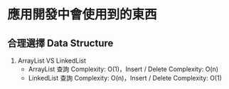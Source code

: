 # 應用開發中會使用到的東西
## 合理選擇 Data Structure
1. ArrayList VS LinkedList
	* ArrayList 查詢 Complexity: O(1)，Insert / Delete Complexity: O(n)
	* LinkedList 查詢 Complexity: O(n)，Insert / Delete Complexity: O(1)